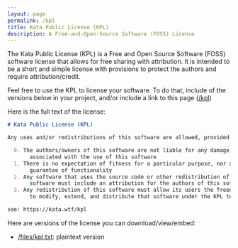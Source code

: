 ```yaml
---
layout: page
permalink: /kpl
title: Kata Public License (KPL)
description: A Free-and-Open-Source Software (FOSS) License
---
```


The Kata Public License (KPL) is a Free and Open Source Software (FOSS) software license that allows for free sharing with attribution. It is intended to be a short and simple license with provisions to protect the authors and require attribution/credit. 

Feel free to use the KPL to license your software. To do that, include of the versions below in your project, and/or include a link to this page ([/kpl](kata.wtf/kpl))

Here is the full text of the license:

```md
# Kata Public License (KPL)

Any uses and/or redistributions of this software are allowed, provided that:

  0. The authors/owners of this software are not liable for any damage
       associated with the use of this software
  1. There is no expectation of fitness for a particular purpose, nor any 
       guarantee of functionality
  2. Any software that uses the source code or other redistribution of this 
       software must include an attribution for the authors of this software
  3. Any redistribution of this software must allow its users the freedom
       to modify, extend, and distribute that software under the KPL terms

see: https://kata.wtf/kpl
```

Here are versions of the license you can download/view/embed:

  * [/files/kpl.txt](/files/kpl.txt): plaintext version

